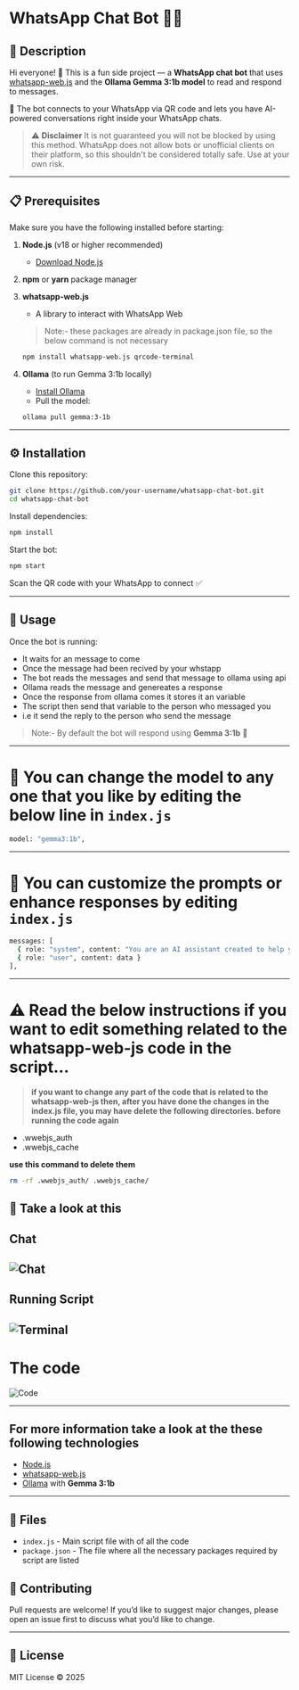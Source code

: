 # WhatsApp Chat Bot 🤖💬

## 📌 Description

Hi everyone! 👋 This is a fun side project — a **WhatsApp chat bot** that uses [whatsapp-web.js](https://github.com/pedroslopez/whatsapp-web.js) and the **Ollama Gemma 3:1b model** to read and respond to messages.

🚀 The bot connects to your WhatsApp via QR code and lets you have AI-powered conversations right inside your WhatsApp chats.

> ⚠️ **Disclaimer**
> It is not guaranteed you will not be blocked by using this method. WhatsApp does not allow bots or unofficial clients on their platform, so this shouldn't be considered totally safe. Use at your own risk.

---

## 📋 Prerequisites

Make sure you have the following installed before starting:

1. **Node.js** (v18 or higher recommended)

   * [Download Node.js](https://nodejs.org/en/download)

2. **npm** or **yarn** package manager

3. **whatsapp-web.js**

   * A library to interact with WhatsApp Web
   > Note:- these packages are already in package.json file, so the below command is not necessary
   ```bash
   npm install whatsapp-web.js qrcode-terminal
   ```

4. **Ollama** (to run Gemma 3:1b locally)

   * [Install Ollama](https://ollama.com/download)
   * Pull the model:

   ```bash
   ollama pull gemma:3-1b
   ```

---

## ⚙️ Installation

Clone this repository:

```bash
git clone https://github.com/your-username/whatsapp-chat-bot.git
cd whatsapp-chat-bot
```

Install dependencies:

```bash
npm install
```

Start the bot:

```bash
npm start
```

Scan the QR code with your WhatsApp to connect ✅

---

## 🚀 Usage

Once the bot is running:
* It waits for an message to come
* Once the message had been recived by your whstapp
* The bot reads the messages and send that message to ollama using api 
* Ollama reads the message and genereates a response
* Once the response from ollama comes it stores it an variable
* The script then send that variable to the person who messaged you
* i.e it send the reply to the person who send the message
> Note:- By default the bot will respond using **Gemma 3:1b** 🧠
---
# 🧰 You can change the model to any one that you like by editing the below line in `index.js`
``` bash
model: "gemma3:1b", 
```
---

# 🧰 You can customize the prompts or enhance responses by editing `index.js`
```bash
messages: [
  { role: "system", content: "You are an AI assistant created to help your owner, Shaun. Always address Shaun respectfully and do your best to answer his queries, even if you are unsure." },
  { role: "user", content: data }
],
```
---
# ⚠️ Read the below instructions if you want to edit something related to the whatsapp-web-js code in the script...
> **if you want to change any part of the code that is related to the whatsapp-web-js then, after you have done the changes in the index.js file, you may have delete the following directories. before running the code again**
* .wwebjs_auth
* .wwebjs_cache

**use this command to delete them**
``` bash
rm -rf .wwebjs_auth/ .wwebjs_cache/
```

## 📸 Take a look at this
## Chat
![Chat](https://github.com/shaun2006/Whatsapp-chat-bot/blob/main/screenshorts/Screenshot_20250901_031613.png?raw=true)
---
## Running Script
![Terminal](https://github.com/shaun2006/Whatsapp-chat-bot/blob/main/screenshorts/Screenshot_20250901_031325.png?raw=true)
---
# The code
![Code](https://github.com/shaun2006/Whatsapp-chat-bot/blob/main/screenshorts/Screenshot_20250901_031536.png)

---

## For more information take a look at the these following technologies 

* [Node.js](https://nodejs.org/en)
* [whatsapp-web.js](https://github.com/pedroslopez/whatsapp-web.js)
* [Ollama](https://ollama.ai) with **Gemma 3:1b**

---
## 📂 Files

- `index.js` - Main script file with of all the code
- `package.json` - The file where all the necessary packages required by script are listed

## 🤝 Contributing

Pull requests are welcome! If you’d like to suggest major changes, please open an issue first to discuss what you’d like to change.

---

## 📜 License

MIT License © 2025 
